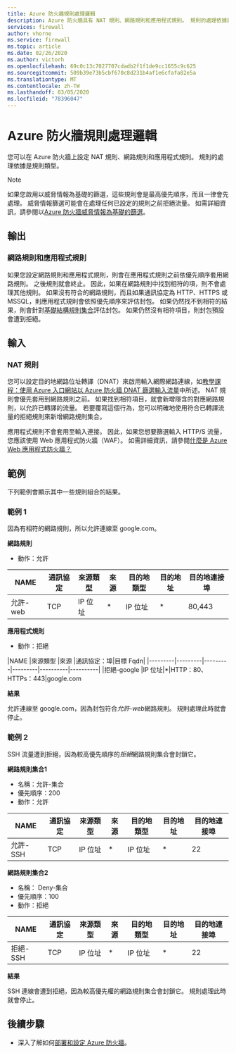 ```yaml
---
title: Azure 防火牆規則處理邏輯
description: Azure 防火牆具有 NAT 規則、網路規則和應用程式規則。 規則的處理依據是規則類型。
services: firewall
author: vhorne
ms.service: firewall
ms.topic: article
ms.date: 02/26/2020
ms.author: victorh
ms.openlocfilehash: 69c0c13c7027707cdadb2f1f1de9cc1655c9c625
ms.sourcegitcommit: 509b39e73b5cbf670c8d231b4af1e6cfafa82e5a
ms.translationtype: MT
ms.contentlocale: zh-TW
ms.lasthandoff: 03/05/2020
ms.locfileid: "78396047"
---
```

# <a name="azure-firewall-rule-processing-logic"></a>Azure 防火牆規則處理邏輯
您可以在 Azure 防火牆上設定 NAT 規則、網路規則和應用程式規則。 規則的處理依據是規則類型。 

> [!NOTE]
> 如果您啟用以威脅情報為基礎的篩選，這些規則會是最高優先順序，而且一律會先處理。 威脅情報篩選可能會在處理任何已設定的規則之前拒絕流量。 如需詳細資訊，請參閱以[Azure 防火牆威脅情報為基礎的篩選](threat-intel.md)。

## <a name="outbound"></a>輸出

### <a name="network-rules-and-applications-rules"></a>網路規則和應用程式規則

如果您設定網路規則和應用程式規則，則會在應用程式規則之前依優先順序套用網路規則。 之後規則就會終止。 因此，如果在網路規則中找到相符的項，則不會處理其他規則。  如果沒有符合的網路規則，而且如果通訊協定為 HTTP、HTTPS 或 MSSQL，則應用程式規則會依照優先順序來評估封包。 如果仍然找不到相符的結果，則會針對[基礎結構規則集合](infrastructure-fqdns.md)評估封包。 如果仍然沒有相符項目，則封包預設會遭到拒絕。

## <a name="inbound"></a>輸入

### <a name="nat-rules"></a>NAT 規則

您可以設定目的地網路位址轉譯（DNAT）來啟用輸入網際網路連線，如[教學課程：使用 Azure 入口網站以 Azure 防火牆 DNAT 篩選輸入流量](tutorial-firewall-dnat.md)中所述。 NAT 規則會優先套用到網路規則之前。 如果找到相符項目，就會新增隱含的對應網路規則，以允許已轉譯的流量。 若要覆寫這個行為，您可以明確地使用符合已轉譯流量的拒絕規則來新增網路規則集合。

應用程式規則不會套用至輸入連接。 因此，如果您想要篩選輸入 HTTP/S 流量，您應該使用 Web 應用程式防火牆（WAF）。 如需詳細資訊，請參閱[什麼是 Azure Web 應用程式防火牆？](../web-application-firewall/overview.md)

## <a name="examples"></a>範例

下列範例會顯示其中一些規則組合的結果。

### <a name="example-1"></a>範例 1

因為有相符的網路規則，所以允許連線至 google.com。

**網路規則**

- 動作：允許


|NAME  |通訊協定  |來源類型  |來源  |目的地類型  |目的地址  |目的地連接埠|
|---------|---------|---------|---------|----------|----------|--------|
|允許-web     |TCP|IP 位址|*|IP 位址|*|80,443

**應用程式規則**

- 動作：拒絕

|NAME  |來源類型  |來源  |通訊協定：埠|目標 Fqdn|
|---------|---------|---------|---------|----------|----------|
|拒絕-google     |IP 位址|*|HTTP：80、HTTPs：443|google.com

**結果**

允許連線至 google.com，因為封包符合*允許-web*網路規則。 規則處理此時就會停止。

### <a name="example-2"></a>範例 2

SSH 流量遭到拒絕，因為較高優先順序的*拒絕*網路規則集合會封鎖它。

**網路規則集合1**

- 名稱：允許-集合
- 優先順序：200
- 動作：允許

|NAME  |通訊協定  |來源類型  |來源  |目的地類型  |目的地址  |目的地連接埠|
|---------|---------|---------|---------|----------|----------|--------|
|允許-SSH     |TCP|IP 位址|*|IP 位址|*|22

**網路規則集合2**

- 名稱： Deny-集合
- 優先順序：100
- 動作：拒絕

|NAME  |通訊協定  |來源類型  |來源  |目的地類型  |目的地址  |目的地連接埠|
|---------|---------|---------|---------|----------|----------|--------|
|拒絕-SSH     |TCP|IP 位址|*|IP 位址|*|22

**結果**

SSH 連線會遭到拒絕，因為較高優先權的網路規則集合會封鎖它。 規則處理此時就會停止。

## <a name="next-steps"></a>後續步驟

- 深入了解如何[部署和設定 Azure 防火牆](tutorial-firewall-deploy-portal.md)。